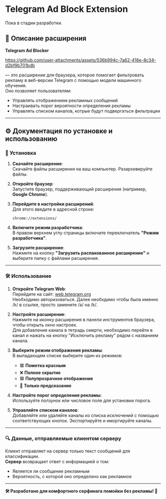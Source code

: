 # Telegram Ad Block Extension
Пока в стадии разработки.
## 📖 Описание расширения

**Telegram Ad Blocker** 

https://github.com/user-attachments/assets/536b994c-7a62-416e-8c34-d2bf9b701bdb

— это расширение для браузера, которое помогает фильтровать рекламу в веб-версии Telegram с помощью модели машинного обучения.  
Оно позволяет пользователям:  
- Управлять отображением рекламных сообщений  
- Настраивать порог вероятности определения рекламы  
- Управлять списком каналов, котрые будут подвергаться фильтрации  

---

## ⚙️ Документация по установке и использованию

### 🚀 Установка

1. **Скачайте расширение**:  
   Скачайте файлы расширения на ваш компьютер. Разархивируйте файлы.

2. **Откройте браузер**:  
   Запустите браузер, поддерживающий расширения (например, **Google Chrome**).  

3. **Перейдите в настройки расширений**:  
   Для этого введите в адресной строке:  
   ```
   chrome://extensions/
   ```  

4. **Включите режим разработчика**:  
   В правом верхнем углу страницы включите переключатель **"Режим разработчика"**.  

5. **Загрузите расширение**:  
   Нажмите на кнопку **"Загрузить распакованное расширение"** и выберите папку с файлами расширения.  

---

### 🛠️ Использование

1. **Откройте Telegram Web**:  
   Перейдите на сайт: [web.telegram.org](https://web.telegram.org/k/)  
   Необходимо авторизоваться. Далее необхдимо чтобы была именно /k/ в ссылке, просто замените /a/ на /k/.

2. **Настройте расширение**:  
   Нажмите на иконку расширения в панели инструментов браузера, чтобы открыть окно настроек.  
   Для добавления канала в тетрадь смерти, необходимо перейти в канал и нажать на кнопку "Исключить рекламу" рядом с названием канала.

3. **Выберите режим отображения рекламы**:  
   В выпадающем списке выберите один из режимов:  
   - 🟥 **Пометка красным**  
   - ❌ **Полное скрытие**  
   - 🟦 **Полупрозрачное отображение**  
   - 🤖 **Только предсказание**  

4. **Настройте порог определения рекламы**:  
   Используйте ползунок или числовое поле для установки порога.  

5. **Управляйте списком каналов**:  
   Добавляйте или удаляйте каналы из списка исключений с помощью соответствующих кнопок.
   Экспортируйте и имортируйте каналы.
  

---

### 🔍 Данные, отправляемые клиентом серверу

Клиент отправляет на сервер только текст сообщений для классификации.  
**Сервер** возвращает ответ с информацией о том:  
- Является ли сообщение рекламным  
- Вероятность, с которой оно определено как рекламное  

---

**🛠️ Разработано для комфортного серфинага помойки без рекламы! 🚀**
